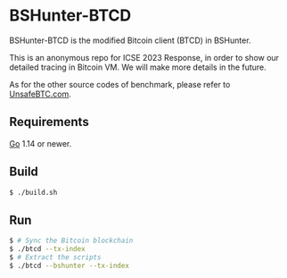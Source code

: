 BSHunter-BTCD
====

BSHunter-BTCD is the modified Bitcoin client (BTCD) in BSHunter.

This is an anonymous repo for ICSE 2023 Response, in order to show our detailed tracing in Bitcoin VM. We will make more details in the future.

As for the other source codes of benchmark, please refer to [UnsafeBTC.com](https://unsafebtc.com/#/app/sourcecode).

## Requirements

[Go](http://golang.org) 1.14 or newer.

## Build

```bash
$ ./build.sh
```

## Run

```bash
$ # Sync the Bitcoin blockchain
$ ./btcd --tx-index
$ # Extract the scripts
$ ./btcd --bshunter --tx-index
```
